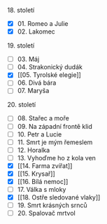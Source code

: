 18\. století
- [x] 01\. Romeo a Julie
- [x] 02\. Lakomec

19\. století
- [ ] 03\. Máj
- [ ] 04\. Strakonický dudák
- [x] [[05. Tyrolské elegie]]
- [ ] 06\. Divá bára
- [ ] 07\. Maryša

20\. století
- [ ] 08\. Stařec a moře
- [ ] 09\. Na západní frontě klid
- [ ] 10\. Petr a Lucie
- [ ] 11\. Smrt je mým řemeslem
- [ ] 12\. Horalka
- [ ] 13\. Vyhoďme ho z kola ven
- [x] [[14. Farma zvířat]]
- [x] [[15. Krysař]]
- [x] [[16. Bílá nemoc]]
- [ ] 17\. Válka s mloky
- [x] [[18. Ostře sledované vlaky]]
- [ ] 19\. Smrt krásných srnců
- [ ] 20\. Spalovač mrtvol